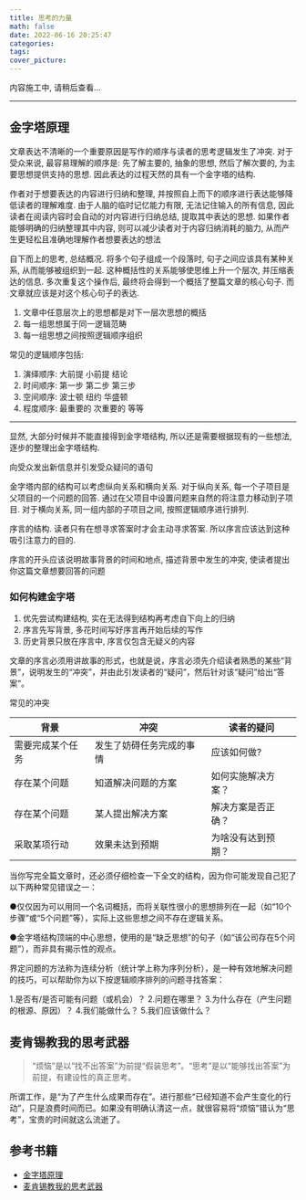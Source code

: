 ```yaml
---
title: 思考的力量
math: false
date: 2022-06-16 20:25:47
categories:
tags:
cover_picture:
---
```




内容施工中, 请稍后查看...


-------------------



金字塔原理
----------------

文章表达不清晰的一个重要原因是写作的顺序与读者的思考逻辑发生了冲突. 对于受众来说, 最容易理解的顺序是: 先了解主要的, 抽象的思想, 然后了解次要的, 为主要思想提供支持的思想. 因此表达的过程天然的具有一个金字塔的结构.


作者对于想要表达的内容进行归纳和整理, 并按照自上而下的顺序进行表达能够降低读者的理解难度. 由于人脑的临时记忆能力有限, 无法记住输入的所有信息, 因此读者在阅读内容时会自动的对内容进行归纳总结, 提取其中表达的思想. 如果作者能够明确的归纳整理其中内容, 则可以减少读者对于内容归纳消耗的脑力, 从而产生更轻松且准确地理解作者想要表达的想法


自下而上的思考, 总结概况. 将多个句子组成一个段落时, 句子之间应该具有某种关系, 从而能够被组织到一起. 这种概括性的关系能够使思维上升一个层次, 并压缩表达的信息. 多次重复这个操作后, 最终将会得到一个概括了整篇文章的核心句子. 而文章就应该是对这个核心句子的表达.

1. 文章中任意层次上的思想都是对下一层次思想的概括
2. 每一组思想属于同一逻辑范畴
3. 每一组思想之间按照逻辑顺序组织

常见的逻辑顺序包括:
1. 演绎顺序: 大前提 小前提 结论
2. 时间顺序: 第一步 第二步 第三步
3. 空间顺序: 波士顿 纽约 华盛顿
4. 程度顺序: 最重要的 次重要的 等等


---------------------

显然, 大部分时候并不能直接得到金字塔结构, 所以还是需要根据现有的一些想法, 逐步的整理出金字塔结构.


向受众发出新信息并引发受众疑问的语句



金字塔内部的结构可以考虑纵向关系和横向关系. 对于纵向关系, 每一个子项目是父项目的一个问题的回答. 通过在父项目中设置问题来自然的将注意力移动到子项目. 对于横向关系, 同一组内部的子项目之间, 按照逻辑顺序进行排列.


序言的结构. 读者只有在想寻求答案时才会主动寻求答案. 所以序言应该达到这种吸引注意力的目的. 

序言的开头应该说明故事背景的时间和地点, 描述背景中发生的冲突, 使读者提出你这篇文章想要回答的问题


### 如何构建金字塔

1. 优先尝试构建结构, 实在无法得到结构再考虑自下向上的归纳
2. 序言先写背景, 多花时间写好序言再开始后续的写作
3. 历史背景只放在序言中, 序言仅包含无疑义的内容


文章的序言必须用讲故事的形式，也就是说，序言必须先介绍读者熟悉的某些“背景”，说明发生的“冲突”，并由此引发读者的“疑问”，然后针对该“疑问”给出“答案”。


常见的冲突


| 背景             | 冲突                     | 读者的疑问         |
| ---------------- | ------------------------ | ------------------ |
| 需要完成某个任务 | 发生了妨碍任务完成的事情 | 应该如何做?        |
| 存在某个问题     | 知道解决问题的方案       | 如何实施解决方案？ |
| 存在某个问题     | 某人提出解决方案         | 解决方案是否正确？ |
| 采取某项行动     | 效果未达到预期           | 为啥没有达到预期？ |





当你写完全篇文章时，还必须仔细检查一下全文的结构，因为你可能发现自己犯了以下两种常见错误之一：

●仅仅因为可以用同一个名词概括，而将关联性很小的思想排列在一起（如“10个步骤”或“5个问题”等），实际上这些思想之间不存在逻辑关系。

●金字塔结构顶端的中心思想，使用的是“缺乏思想”的句子（如“该公司存在5个问题”），而非具有揭示性的观点。


界定问题的方法称为连续分析（统计学上称为序列分析），是一种有效地解决问题的技巧，可以帮助你为以下按逻辑顺序排列的问题寻找答案：

1.是否有/是否可能有问题（或机会）？
2.问题在哪里？
3.为什么存在（产生问题的根源、原因）？
4.我们能做什么？
5.我们应该做什么？



麦肯锡教我的思考武器
--------------------------


> “烦恼”是以“找不出答案”为前提“假装思考”。“思考”是以“能够找出答案”为前提，有建设性的真正思考。


所谓工作，是“为了产生什么成果而存在”。进行那些“已经知道不会产生变化的行动”，只是浪费时间而已。如果没有明确认清这一点，就很容易将“烦恼”错认为“思考”，宝贵的时间就这么流逝了。



参考书籍
-------------

- [金字塔原理](https://book.douban.com/subject/33391219/)
- [麦肯锡教我的思考武器](https://book.douban.com/subject/25779342/)